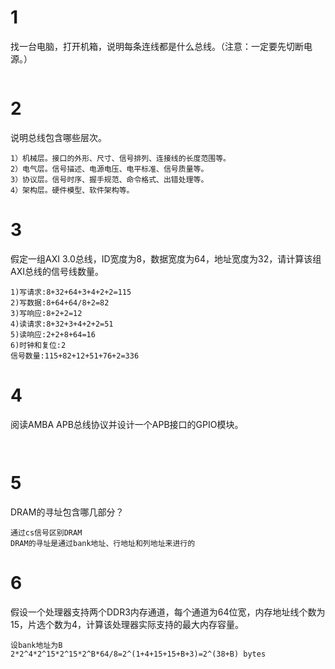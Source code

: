 # 1
找一台电脑，打开机箱，说明每条连线都是什么总线。（注意：一定要先切断电源。）
```

```
# 2
说明总线包含哪些层次。
```
1）机械层。接口的外形、尺寸、信号排列、连接线的长度范围等。
2）电气层。信号描述、电源电压、电平标准、信号质量等。
3）协议层。信号时序、握手规范、命令格式、出错处理等。
4）架构层。硬件模型、软件架构等。
```
# 3
假定一组AXI 3.0总线，ID宽度为8，数据宽度为64，地址宽度为32，请计算该组AXI总线的信号线数量。
```
1)写请求:8+32+64+3+4+2+2=115
2)写数据:8+64+64/8+2=82
3)写响应:8+2+2=12
4)读请求:8+32+3+4+2+2=51
5)读响应:2+2+8+64=16
6)时钟和复位:2
信号数量:115+82+12+51+76+2=336
```
# 4 
阅读AMBA APB总线协议并设计一个APB接口的GPIO模块。
```


```
# 5 
DRAM的寻址包含哪几部分？
```
通过cs信号区别DRAM
DRAM的寻址是通过bank地址、行地址和列地址来进行的
```
# 6 
假设一个处理器支持两个DDR3内存通道，每个通道为64位宽，内存地址线个数为15，片选个数为4，计算该处理器实际支持的最大内存容量。
```
设bank地址为B
2*2^4*2^15*2^15*2^B*64/8=2^(1+4+15+15+B+3)=2^(38+B) bytes
```
